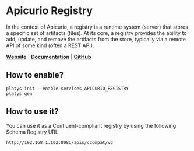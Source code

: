 # Apicurio Registry 

In the context of Apicurio, a registry is a runtime system (server) that stores a specific set of artifacts (files). At its core, a registry provides the ability to add, update, and remove the artifacts from the store, typically via a remote API of some kind (often a REST API). 

**[Website](https://www.apicur.io/registry/)** | **[Documentation](https://www.apicur.io/registry/docs/apicurio-registry/2.0.1.Final/index.html)** | **[GitHub](https://github.com/Apicurio/apicurio-registry)**

## How to enable?

```
platys init --enable-services APICURIO_REGISTRY
platys gen
```

## How to use it?

You can use it as a Confluent-compliant registry by using the following Schema Registry URL

```
http://192.168.1.102:8081/apis/ccompat/v6
```
